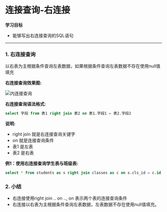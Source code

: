 # 连接查询-右连接

**学习目标**

* 能够写出右连接查询的SQL语句

---

### 1. 右连接查询

以右表为主根据条件查询左表数据，如果根据条件查询左表数据不存在使用null值填充

**右连接查询效果图:**

![内连接查询](/mysqlquery/imgs/右连接查询.png)

**右连接查询语法格式:**

```sql
select 字段 from 表1 right join 表2 on 表1.字段1 = 表2.字段2
```

**说明:**

* right join 就是右连接查询关键字
* on 就是连接查询条件
* 表1 是左表
* 表2 是右表

**例1：使用右连接查询学生表与班级表:**

```sql
select * from students as s right join classes as c on s.cls_id = c.id;
```

### 2. 小结

* 右连接使用right join .. on .., on 表示两个表的连接查询条件
* 右连接以右表为主根据条件查询左表数据，左表数据不存在使用null值填充。











